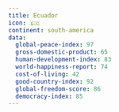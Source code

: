 ```yaml
---
title: Ecuador
icon: 🇪🇨
continent: south-america
data:
  global-peace-index: 97
  gross-domestic-product: 65
  human-development-index: 83
  world-happiness-report: 74
  cost-of-living: 42
  good-country-index: 92
  global-freedom-score: 86
  democracy-index: 85
---
```

